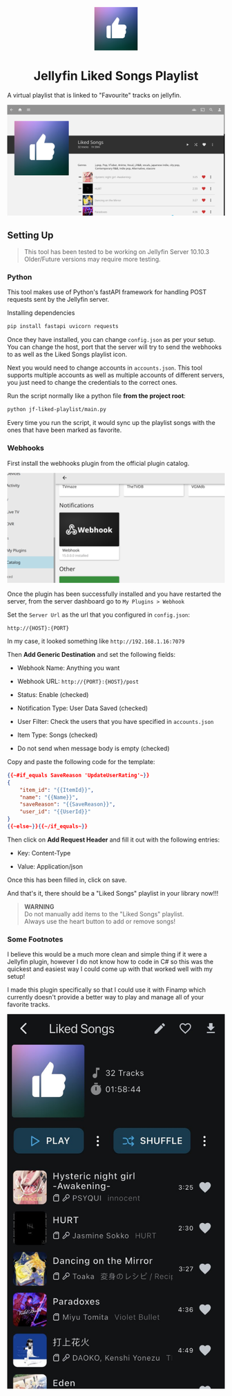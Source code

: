 <div align="center"><img src="playlist_cover.png" height=100>

<h1> Jellyfin Liked Songs Playlist </h1>
</div>

A virtual playlist that is linked to "Favourite" tracks on jellyfin.

![Jellyfin web client](docs/img/3_webclient.png)

## Setting Up

> This tool has been tested to be working on Jellyfin Server 10.10.3
> Older/Future versions may require more testing.

### Python

This tool makes use of Python's fastAPI framework for handling POST requests sent by the Jellyfin server.

Installing dependencies
```sh
pip install fastapi uvicorn requests
```

Once they have installed, you can change `config.json` as per your setup. You can change the host, port that the server will try to send the webhooks to as well as the Liked Songs playlist icon.

Next you would need to change accounts in `accounts.json`. This tool supports multiple accounts as well as multiple accounts of different servers, you just need to change the credentials to the correct ones.

Run the script normally like a python file **from the project root**:

```sh
python jf-liked-playlist/main.py
```

Every time you run the script, it would sync up the playlist songs with the ones that have been marked as favorite.

### Webhooks

First install the webhooks plugin from the official plugin catalog.

![Plugin in jellyfin admin dashboard](docs/img/1_plugin_install.png)

Once the plugin has been successfully installed and you have restarted the server, from the server dashboard go to `My Plugins > Webhook`

Set the `Server Url` as the url that you configured in `config.json`:

```
http://{HOST}:{PORT}
```

In my case, it looked something like `http://192.168.1.16:7079`

Then **Add Generic Destination** and set the following fields:

- Webhook Name: Anything you want

- Webhook URL: `http://{PORT}:{HOST}/post`

- Status: Enable (checked)

- Notification Type: User Data Saved (checked)

- User Filter: Check the users that you have specified in `accounts.json`

- Item Type: Songs (checked)

- Do not send when message body is empty (checked)

Copy and paste the following code for the template:

```json
{{~#if_equals SaveReason 'UpdateUserRating'~}}
{
    "item_id": "{{ItemId}}",
    "name": "{{Name}}",
    "saveReason": "{{SaveReason}}",
    "user_id": "{{UserId}}"
}
{{~else~}}{{~/if_equals~}}
```

Then click on **Add Request Header** and fill it out with the following entries:

- Key: Content-Type

- Value: Application/json

Once this has been filled in, click on save.

And that's it, there should be a "Liked Songs" playlist in your library now!!!

> **WARNING**
> <br>Do not manually add items to the "Liked Songs" playlist.<br>
> Always use the heart button to add or remove songs!

### Some Footnotes

I believe this would be a much more clean and simple thing if it were a Jellyfin plugin, however I do not know how to code in C# so this was the quickest and easiest way I could come up with that worked well with my setup!

I made this plugin specifically so that I could use it with Finamp which currently doesn't provide a better way to play and manage all of your favorite tracks.

![Finamp Screenshot](docs/img/2_finamp_ss.jpg.jpeg)